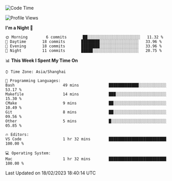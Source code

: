 <!--START_SECTION:waka-->
![Code Time](http://img.shields.io/badge/Code%20Time-47%20hrs%2036%20mins-blue)

![Profile Views](http://img.shields.io/badge/Profile%20Views-1-blue)

**I'm a Night 🦉** 

```text
🌞 Morning        6 commits       ██░░░░░░░░░░░░░░░░░░░░░░░   11.32 % 
🌆 Daytime       18 commits       ████████░░░░░░░░░░░░░░░░░   33.96 % 
🌃 Evening       18 commits       ████████░░░░░░░░░░░░░░░░░   33.96 % 
🌙 Night         11 commits       █████░░░░░░░░░░░░░░░░░░░░   20.75 % 

```


📊 **This Week I Spent My Time On** 

```text
⌚︎ Time Zone: Asia/Shanghai

💬 Programming Languages: 
Bash                     49 mins             █████████████░░░░░░░░░░░░   53.17 % 
Makefile                 14 mins             ███░░░░░░░░░░░░░░░░░░░░░░   15.30 % 
CMake                    9 mins              ██░░░░░░░░░░░░░░░░░░░░░░░   10.49 % 
Git                      8 mins              ██░░░░░░░░░░░░░░░░░░░░░░░   09.56 % 
Other                    5 mins              █░░░░░░░░░░░░░░░░░░░░░░░░   05.85 % 

🔥 Editors: 
VS Code                  1 hr 32 mins        █████████████████████████   100.00 % 

💻 Operating System: 
Mac                      1 hr 32 mins        █████████████████████████   100.00 % 

```


 Last Updated on 18/02/2023 18:40:14 UTC
<!--END_SECTION:waka-->